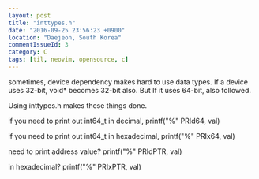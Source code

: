 ```yaml
---
layout: post
title: "inttypes.h"
date: "2016-09-25 23:56:23 +0900"
location: "Daejeon, South Korea"
commentIssueId: 3
category: C
tags: [til, neovim, opensource, c]
---
```


sometimes, device dependency makes hard to use data types. If a device uses 32-bit, void* becomes 32-bit also. But If it uses 64-bit, also followed.

Using inttypes.h makes these things done.

if you need to print out int64_t in decimal,
printf("%" PRId64, val)

if  you need to print out int64_t in hexadecimal,
printf("%" PRIx64, val)

need to print address value?
printf("%" PRIdPTR, val)

in hexadecimal?
printf("%" PRIxPTR, val)
